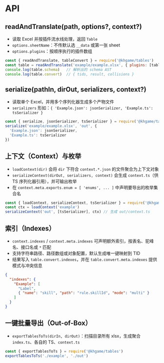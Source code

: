 # API

## readAndTranslate(path, options?, context?)

- 读取 Excel 并按插件流水线处理，返回 `Table`
- `options.sheetName`：不传默认选 `__data` 或第一张 sheet
- `options.plugins`：按顺序执行的插件数组

```js
const { readAndTranslate, tableConvert } = require('@khgame/tables')
const table = readAndTranslate('example/example.xlsx', { plugins: [tableConvert] })
console.log(table.schema)   // 解析出的 schema AST
console.log(table.convert)  // { tids, result, collisions }
```

## serialize(pathIn, dirOut, serializers, context?)

- 读取单个 Excel，并用多个序列化器生成多个产物文件
- `serializers` 形如：`{ 'Example.json': jsonSerializer, 'Example.ts': tsSerializer }`

```js
const { serialize, jsonSerializer, tsSerializer } = require('@khgame/tables')
serialize('example/example.xlsx', 'out', {
  'Example.json': jsonSerializer,
  'Example.ts': tsSerializer
})
```

## 上下文（Context）与枚举

- `loadContext(dir)` 会将 `dir` 下符合 `context.*.json` 的文件聚合为上下文对象
- `serializeContext(dirOut, serializers, context)` 会生成 `context.ts`（供 TS 序列化器引用），并可输出枚举
- 在 `context.meta.exports.enum = [ 'enums', ... ]` 中声明要导出的枚举集合名

```js
const { loadContext, serializeContext, tsSerializer } = require('@khgame/tables')
const ctx = loadContext('example')
serializeContext('out', [tsSerializer], ctx) // 生成 out/context.ts
```

## 索引（Indexes）

- `context.indexes` / `context.meta.indexes` 可声明额外索引，按表名、驼峰名、接口名或 `*` 匹配
- 支持字符串路径、路径数组或对象配置，默认生成唯一键映射到 TID
- 结果写入 `table.convert.indexes`，并在 `table.convert.meta.indexes` 提供模式与冲突信息

```json
{
  "indexes": {
    "Example": [
      "Label",
      { "name": "skill", "path": "rule.skillId", "mode": "multi" }
    ]
  }
}
```

## 一键批量导出（Out-of-Box）

- `exportTablesToTs(dirIn, dirOut)`：扫描目录所有 xlsx，生成聚合 `index.ts`、各自的 TS、`context.ts`

```js
const { exportTablesToTs } = require('@khgame/tables')
exportTablesToTs('./example', './out')
```
